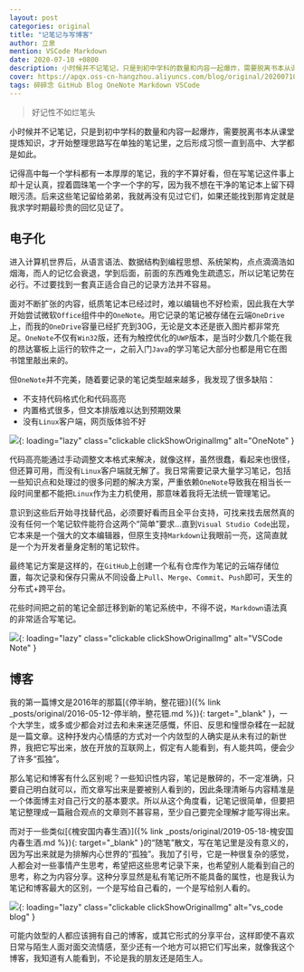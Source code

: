 ```yaml
---
layout: post
categories: original
title: "记笔记与写博客"
author: 立泉
mention: VSCode Markdown
date: 2020-07-10 +0800
description: 小时候并不记笔记，只是到初中学科的数量和内容一起爆炸，需要脱离书本从课堂提炼知识，才开始整理思路写在单独的笔记里，之后形成习惯一直到高中、大学都是如此。
cover: https://apqx.oss-cn-hangzhou.aliyuncs.com/blog/original/20200710/note_vscode.webp
tags: 碎碎念 GitHub Blog OneNote Markdown VSCode
---
```


> 好记性不如烂笔头

小时候并不记笔记，只是到初中学科的数量和内容一起爆炸，需要脱离书本从课堂提炼知识，才开始整理思路写在单独的笔记里，之后形成习惯一直到高中、大学都是如此。

记得高中每一个学科都有一本厚厚的笔记，我的字不算好看，但在写笔记这件事上却十足认真，捏着圆珠笔一个字一个字的写，因为我不想在干净的笔记本上留下碍眼污渍。后来这些笔记留给弟弟，我就再没有见过它们，如果还能找到那肯定就是我求学时期最珍贵的回忆见证了。

## 电子化

进入计算机世界后，从语言语法、数据结构到编程思想、系统架构，点点滴滴浩如烟海，而人的记忆会衰退，学到后面，前面的东西难免生疏遗忘，所以记笔记势在必行。不过要找到一套真正适合自己的记录方法并不容易。

面对不断扩张的内容，纸质笔记本已经过时，难以编辑也不好检索，因此我在大学开始尝试微软`Office`组件中的`OneNote`。用它记录的笔记被存储在云端`OneDrive`上，而我的`OneDrive`容量已经扩充到30G，无论是文本还是嵌入图片都非常充足。`OneNote`不仅有`Win32`版，还有为触控优化的`UWP`版本，是当时少数几个能在我的昂达寨板上运行的软件之一，之前入门`Java`的学习笔记大部分也都是用它在图书馆里敲出来的。

但`OneNote`并不完美，随着要记录的笔记类型越来越多，我发现了很多缺陷：

* 不支持代码格式化和代码高亮
* 内置格式很多，但文本排版难以达到预期效果
* 没有`Linux`客户端，网页版体验不好

![](https://apqx.oss-cn-hangzhou.aliyuncs.com/blog/original/20200710/note_onenote.webp){: loading="lazy" class="clickable clickShowOriginalImg" alt="OneNote" }

代码高亮能通过手动调整文本格式来解决，就像这样，虽然很蠢，看起来也很怪，但还算可用，而没有`Linux`客户端就无解了。我日常需要记录大量学习笔记，包括一些知识点和处理过的很多问题的解决方案，严重依赖`OneNote`导致我在相当长一段时间里都不能把`Linux`作为主力机使用，那意味着我将无法统一管理笔记。

意识到这些后开始寻找替代品，必须要好看而且全平台支持，可找来找去居然真的没有任何一个笔记软件能符合这两个“简单”要求...直到`Visual Studio Code`出现，它本来是一个强大的文本编辑器，但原生支持`Markdown`让我眼前一亮，这简直就是一个为开发者量身定制的笔记软件。

最终笔记方案是这样的，在`GitHub`上创建一个私有仓库作为笔记的云端存储位置，每次记录和保存只需从不同设备上`Pull`、`Merge`、`Commit`、`Push`即可，天生的分布式+跨平台。

花些时间把之前的笔记全部迁移到新的笔记系统中，不得不说，`Markdown`语法真的非常适合写笔记。

![](https://apqx.oss-cn-hangzhou.aliyuncs.com/blog/original/20200710/note_vscode.webp){: loading="lazy" class="clickable clickShowOriginalImg" alt="VSCode Note" }

## 博客

我的第一篇博文是2016年的那篇[《停半晌，整花钿》]({% link _posts/original/2016-05-12-停半晌，整花钿.md %}){: target="_blank" }，一个大学生，或多或少都会对过去和未来迷茫感慨，怀旧、反思和憧憬杂糅在一起就是一篇文章。这种抒发内心情感的方式对一个内敛型的人确实是从未有过的新世界，我把它写出来，放在开放的互联网上，假定有人能看到，有人能共鸣，便会少了许多“孤独”。

那么笔记和博客有什么区别呢？一些知识性内容，笔记是散碎的，不一定准确，只要自己明白就可以，而文章写出来是要被别人看到的，因此条理清晰与内容精准是一个体面博主对自己行文的基本要求。所以从这个角度看，记笔记很简单，但要把笔记整理成一篇融合观点的文章则不甚容易，至少自己要完全理解才能写得出来。

而对于一些类似[《槐安国内春生酒》]({% link _posts/original/2019-05-18-槐安国内春生酒.md %}){: target="_blank" }的“随笔”散文，写在笔记里是没有意义的，因为写出来就是为排解内心世界的“孤独”。我加了引号，它是一种很复杂的感觉，人都会对一些事情产生思考，希望把这些思考记录下来，也希望别人能看到自己的思考，称之为内容分享。这种分享显然是私有笔记所不能具备的属性，也是我认为笔记和博客最大的区别，一个是写给自己看的，一个是写给别人看的。

![](https://apqx.oss-cn-hangzhou.aliyuncs.com/blog/original/20200710/blog_vscode.webp){: loading="lazy" class="clickable clickShowOriginalImg" alt="vs_code blog" }

可能内敛型的人都应该拥有自己的博客，或其它形式的分享平台，这样即使不喜欢日常与陌生人面对面交流情感，至少还有一个地方可以把它们写出来，就像我这个博客，我知道有人能看到，不论是我的朋友还是陌生人。